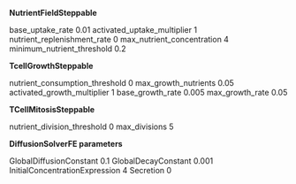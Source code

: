 **NutrientFieldSteppable**	

  base_uptake_rate	0.01
  activated_uptake_multiplier 	1
	nutrient_replenishment_rate 	0
	max_nutrient_concentration 	4
	minimum_nutrient_threshold	0.2
 
**TcellGrowthSteppable**	

  nutrient_consumption_threshold 	0
	max_growth_nutrients 	0.05
	activated_growth_multiplier	1
	base_growth_rate 	0.005
	max_growth_rate 	0.05
 
**TCellMitosisSteppable**	

  nutrient_division_threshold 	0
	max_divisions 	5
 
**DiffusionSolverFE parameters**	

  GlobalDiffusionConstant	0.1
	GlobalDecayConstant	0.001
	InitialConcentrationExpression	4
	Secretion	0
